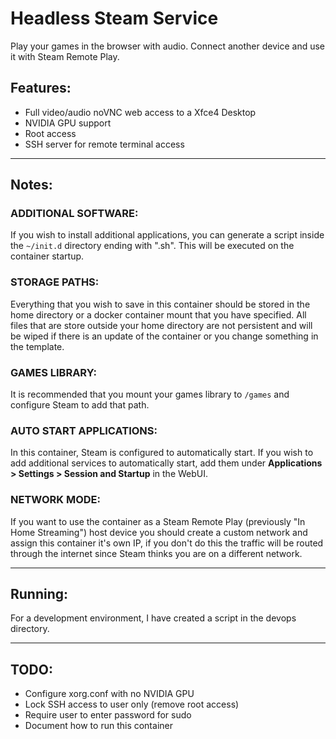 # Headless Steam Service

Play your games in the browser with audio. Connect another device and use it with Steam Remote Play. 

## Features:
- Full video/audio noVNC web access to a Xfce4 Desktop
- NVIDIA GPU support
- Root access
- SSH server for remote terminal access

---
## Notes:

### ADDITIONAL SOFTWARE:
If you wish to install additional applications, you can generate a
script inside the `~/init.d` directory ending with ".sh". This will be executed on the container startup.

### STORAGE PATHS:
Everything that you wish to save in this container should be stored in the home directory or a docker container mount that you have specified. All files that are store outside your home directory are not persistent and will be wiped if there is an update of the container or you change something in the template.

### GAMES LIBRARY:
It is recommended that you mount your games library to `/games` and configure Steam to add that path.

### AUTO START APPLICATIONS:
In this container, Steam is configured to automatically start. If you wish to add additional services to automatically start, add them under **Applications > Settings > Session and Startup** in the WebUI.

### NETWORK MODE:
If you want to use the container as a Steam Remote Play (previously "In Home Streaming") host device you should create a custom network and assign this container it's own IP, if you don't do this the traffic will be routed through the internet since Steam thinks you are on a different network.

---
## Running:

For a development environment, I have created a script in the devops directory.


---
## TODO:
- Configure xorg.conf with no NVIDIA GPU
- Lock SSH access to user only (remove root access)
- Require user to enter password for sudo
- Document how to run this container

